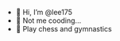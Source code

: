 - 👋 Hi, I’m @lee175
- 👀 Not me cooding...
- 🌱 Play chess and gymnastics

<!---
lee175/lee175 is a ✨ special ✨ repository because its `README.md` (this file) appears on your GitHub profile.
You can click the Preview link to take a look at your changes.
--->
